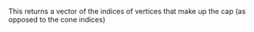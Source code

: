 This returns a vector of the indices of vertices that make up the cap (as opposed to the cone indices)
